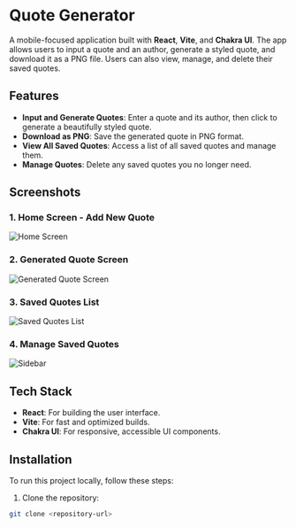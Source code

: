# Quote Generator

A mobile-focused application built with **React**, **Vite**, and **Chakra UI**. The app allows users to input a quote and an author, generate a styled quote, and download it as a PNG file. Users can also view, manage, and delete their saved quotes.

## Features
- **Input and Generate Quotes**: Enter a quote and its author, then click to generate a beautifully styled quote.
- **Download as PNG**: Save the generated quote in PNG format.
- **View All Saved Quotes**: Access a list of all saved quotes and manage them.
- **Manage Quotes**: Delete any saved quotes you no longer need.

## Screenshots

### 1. **Home Screen - Add New Quote**
![Home Screen](./public/image1.png)

### 2. **Generated Quote Screen**
![Generated Quote Screen](./public/image2.png)

### 3. **Saved Quotes List**
![Saved Quotes List](./public/image3.png)

### 4. **Manage Saved Quotes**
![Sidebar](./public/image4.png)

## Tech Stack
- **React**: For building the user interface.
- **Vite**: For fast and optimized builds.
- **Chakra UI**: For responsive, accessible UI components.

## Installation

To run this project locally, follow these steps:

1. Clone the repository:

```bash
git clone <repository-url>
